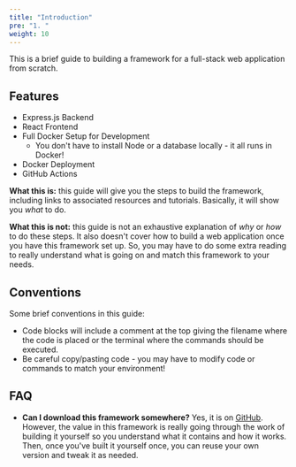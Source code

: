 ```yaml
---
title: "Introduction"
pre: "1. "
weight: 10
---
```


This is a brief guide to building a framework for a full-stack web application from scratch. 

## Features

* Express.js Backend
* React Frontend
* Full Docker Setup for Development
  * You don't have to install Node or a database locally - it all runs in Docker!
* Docker Deployment
* GitHub Actions

**What this is:** this guide will give you the steps to build the framework, including links to associated resources and tutorials. Basically, it will show you _what_ to do.

**What this is not:** this guide is not an exhaustive explanation of _why_ or _how_ to do these steps. It also doesn't cover how to build a web application once you have this framework set up. So, you may have to do some extra reading to really understand what is going on and match this framework to your needs.

## Conventions

Some brief conventions in this guide:

* Code blocks will include a comment at the top giving the filename where the code is placed or the terminal where the commands should be executed.
* Be careful copy/pasting code - you may have to modify code or commands to match your environment! 

## FAQ

* **Can I download this framework somewhere?** Yes, it is on [GitHub](https://github.com/russfeld/fullstack). However, the value in this framework is really going through the work of building it yourself so you understand what it contains and how it works. Then, once you've built it yourself once, you can reuse your own version and tweak it as needed.

